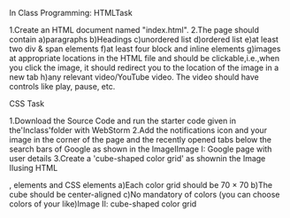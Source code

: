 
In Class Programming: HTMLTask

1.Create an HTML document named "index.html".
2.The page should contain 
  a)paragraphs
  b)Headings
  c)unordered list
  d)ordered list
  e)at least two div & span elements
  f)at least four block and inline elements
  g)images at appropriate locations in the HTML file and should be clickable,i.e.,when you click the image, it should redirect you to the      location of the image in a new tab
  h)any relevant video/YouTube video. The video should have controls like play, pause, etc.


CSS Task

1.Download the Source Code and run the starter code given in the'Inclass'folder with WebStorm
2.Add the notifications icon and your image in the corner of the page and the recently opened tabs below the search bars of Google as shown in the ImageIImage I: Google page with user details
3.Create a 'cube-shaped color grid' as shownin the Image IIusing HTML <div>, <span> elements and CSS elements
  a)Each color grid should be 70 × 70
  b)The cube should be center-aligned
  c)No mandatory of colors (you can choose colors of your like)Image II: cube-shaped color grid
